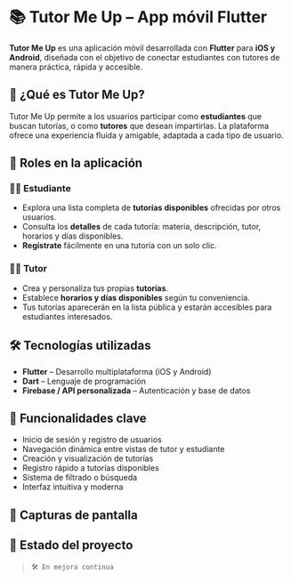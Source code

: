 # 📚 Tutor Me Up – App móvil Flutter

**Tutor Me Up** es una aplicación móvil desarrollada con **Flutter** para **iOS y Android**, diseñada con el objetivo de conectar estudiantes con tutores de manera práctica, rápida y accesible.

## 🎯 ¿Qué es Tutor Me Up?

Tutor Me Up permite a los usuarios participar como **estudiantes** que buscan tutorías, o como **tutores** que desean impartirlas. La plataforma ofrece una experiencia fluida y amigable, adaptada a cada tipo de usuario.

## 👤 Roles en la aplicación

### 👨‍🎓 Estudiante
- Explora una lista completa de **tutorías disponibles** ofrecidas por otros usuarios.
- Consulta los **detalles** de cada tutoría: materia, descripción, tutor, horarios y días disponibles.
- **Regístrate** fácilmente en una tutoría con un solo clic.

### 👩‍🏫 Tutor
- Crea y personaliza tus propias **tutorías**.
- Establece **horarios y días disponibles** según tu conveniencia.
- Tus tutorías aparecerán en la lista pública y estarán accesibles para estudiantes interesados.

## 🛠️ Tecnologías utilizadas

- **Flutter** – Desarrollo multiplataforma (iOS y Android)
- **Dart** – Lenguaje de programación
- **Firebase / API personalizada** – Autenticación y base de datos

## 📱 Funcionalidades clave

- Inicio de sesión y registro de usuarios
- Navegación dinámica entre vistas de tutor y estudiante
- Creación y visualización de tutorías
- Registro rápido a tutorías disponibles
- Sistema de filtrado o búsqueda
- Interfaz intuitiva y moderna

## 📸 Capturas de pantalla

> 


## 🚧 Estado del proyecto

> `🛠️ En mejora continua`
